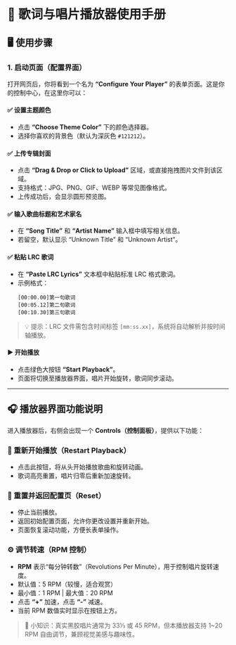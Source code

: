 # 🎵 歌词与唱片播放器使用手册

## 🖥️ 使用步骤

### 1. 启动页面（配置界面）

打开网页后，你将看到一个名为 **“Configure Your Player”** 的表单页面。这是你的控制中心，在这里你可以：

#### ✅ 设置主题颜色
- 点击 **“Choose Theme Color”** 下的颜色选择器。
- 选择你喜欢的背景色（默认为深灰色 `#121212`）。

#### ✅ 上传专辑封面
- 点击 **“Drag & Drop or Click to Upload”** 区域，或直接拖拽图片文件到该区域。
- 支持格式：JPG、PNG、GIF、WEBP 等常见图像格式。
- 上传成功后，会显示圆形预览图。

#### ✅ 输入歌曲标题和艺术家名
- 在 **“Song Title”** 和 **“Artist Name”** 输入框中填写相关信息。
- 若留空，默认显示 “Unknown Title” 和 “Unknown Artist”。

#### ✅ 粘贴 LRC 歌词
- 在 **“Paste LRC Lyrics”** 文本框中粘贴标准 LRC 格式歌词。
- 示例格式：
  ```
  [00:00.00]第一句歌词
  [00:05.12]第二句歌词
  [00:10.30]第三句歌词
  ```
> 💡 提示：LRC 文件需包含时间标签 `[mm:ss.xx]`，系统将自动解析并按时间轴播放。

#### ▶️ 开始播放
- 点击绿色大按钮 **“Start Playback”**。
- 页面将切换至播放器界面，唱片开始旋转，歌词同步滚动。

---

## 🎧 播放器界面功能说明

进入播放器后，右侧会出现一个 **Controls（控制面板）**，提供以下功能：

### 🔁 重新开始播放（Restart Playback）
- 点击此按钮，将从头开始播放歌曲和旋转动画。
- 歌词高亮重置，唱片归零后重新加速旋转。

### 🔄 重置并返回配置页（Reset）
- 停止当前播放。
- 返回初始配置页面，允许你更改设置并重新开始。
- 页面恢复滚动功能，方便长表单操作。

### ⚙️ 调节转速（RPM 控制）
- **RPM** 表示“每分钟转数”（Revolutions Per Minute），用于控制唱片旋转速度。
- 默认值：5 RPM（较慢，适合观赏）
- 最小值：1 RPM | 最大值：20 RPM
- 点击 **“+”** 加速，点击 **“-”** 减速。
- 当前 RPM 数值实时显示在按钮上方。

> 🎼 小知识：真实黑胶唱片通常为 33⅓ 或 45 RPM，但本播放器支持 1~20 RPM 自由调节，兼顾视觉美感与趣味性。
